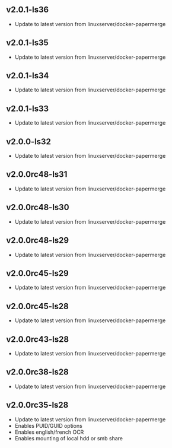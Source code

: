 
## v2.0.1-ls36
- Update to latest version from linuxserver/docker-papermerge

## v2.0.1-ls35
- Update to latest version from linuxserver/docker-papermerge

## v2.0.1-ls34
- Update to latest version from linuxserver/docker-papermerge

## v2.0.1-ls33
- Update to latest version from linuxserver/docker-papermerge

## v2.0.0-ls32
- Update to latest version from linuxserver/docker-papermerge

## v2.0.0rc48-ls31
- Update to latest version from linuxserver/docker-papermerge

## v2.0.0rc48-ls30
- Update to latest version from linuxserver/docker-papermerge

## v2.0.0rc48-ls29
- Update to latest version from linuxserver/docker-papermerge

## v2.0.0rc45-ls29
- Update to latest version from linuxserver/docker-papermerge

## v2.0.0rc45-ls28
- Update to latest version from linuxserver/docker-papermerge

## v2.0.0rc43-ls28
- Update to latest version from linuxserver/docker-papermerge

## v2.0.0rc38-ls28
- Update to latest version from linuxserver/docker-papermerge

## v2.0.0rc35-ls28
- Update to latest version from linuxserver/docker-papermerge
- Enables PUID/GUID options
- Enables english/french OCR
- Enables mounting of local hdd or smb share
